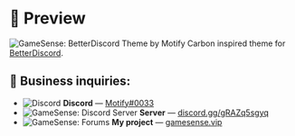 # 📸 Preview
![GameSense: BetterDiscord Theme by Motify](https://i.imgur.com/u7Ft2AH.png)
Carbon inspired theme for [BetterDiscord](https://github.com/BetterDiscord/BetterDiscord).

## 💭 Business inquiries:
+ ![Discord](https://i.imgur.com/xY90BoB.png) __Discord__ ― [Motify#0033](https://href.li/?https://discord.com/users/850826026959372308/profile)
+ ![GameSense: Discord Server](https://i.imgur.com/xY90BoB.png) __Server__ ― [discord.gg/gRAZq5sgyq](https://discord.gamesense.media)
+ ![GameSense: Forums](https://i.imgur.com/90mTGdr.png) __My project__ ― [gamesense.vip](https://gamesense.vip/)
